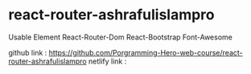 # react-router-ashrafulislampro

Usable Element 
React-Router-Dom
React-Bootstrap
Font-Awesome

github link : https://github.com/Porgramming-Hero-web-course/react-router-ashrafulislampro
netlify link : 